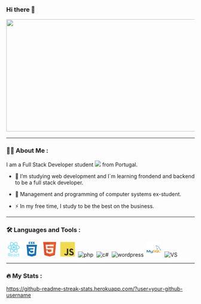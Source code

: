 ### Hi there 👋

<div align="center">
  <img src="https://media.giphy.com/media/dWesBcTLavkZuG35MI/giphy.gif" width="600" height="300"/>
</div>

---

### :man_technologist: About Me :

I am a Full Stack Developer student <img src="https://media.giphy.com/media/WUlplcMpOCEmTGBtBW/giphy.gif" width="30"> from Portugal.

- :telescope: I’m studying web development and I´m learning frondend and backend to be a full stack developer.

- :seedling: Management and programming of computer systems ex-student.

- :zap: In my free time, I study to be the best on the business.

---

### :hammer_and_wrench: Languages and Tools :

<div>
  <img src="https://github.com/devicons/devicon/blob/master/icons/react/react-original-wordmark.svg" title="React" alt="React" width="40" height="40"/>&nbsp;
  <img src="https://github.com/devicons/devicon/blob/master/icons/css3/css3-plain-wordmark.svg"  title="CSS3" alt="CSS" width="40" height="40"/>&nbsp;
  <img src="https://github.com/devicons/devicon/blob/master/icons/html5/html5-original.svg" title="HTML5" alt="HTML" width="40" height="40"/>&nbsp;
  <img src="https://github.com/devicons/devicon/blob/master/icons/javascript/javascript-original.svg" title="JavaScript" alt="JavaScript" width="40" height="40"/>&nbsp;
  <img src="https://cdn.jsdelivr.net/gh/devicons/devicon/icons/php/php-plain.svg" title="php" alt="php" width="40" height="40"/>&nbsp;
  <img src="https://cdn.jsdelivr.net/gh/devicons/devicon/icons/csharp/csharp-plain.svg" title="c#" alt="c#" width="40" height="40"/>&nbsp;
  <img src="https://cdn.jsdelivr.net/gh/devicons/devicon/icons/wordpress/wordpress-plain-wordmark.svg" title="wordpress" alt="wordpress" width="40" height="40"/>&nbsp;
  <img src="https://github.com/devicons/devicon/blob/master/icons/mysql/mysql-original-wordmark.svg" title="MySQL"  alt="MySQL" width="40" height="40"/>&nbsp;
  <img src="https://cdn.jsdelivr.net/gh/devicons/devicon/icons/visualstudio/visualstudio-plain.svg" title="VS" alt="VS" width="40" height="40"/>&nbsp;
</div>

---

### :fire: My Stats :

https://github-readme-streak-stats.herokuapp.com/?user=your-github-username
